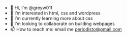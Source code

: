 - 👋 Hi, I’m @greyw01f
- 👀 I’m interested in html, css and wordpress
- 🌱 I’m currently learning more about css
- 💞️ I’m looking to collaborate on building webpages
- 📫 How to reach me: email me periodisto@gmail.com

<!---
greyw01f/greyw01f is a ✨ special ✨ repository because its `README.md` (this file) appears on your GitHub profile.
You can click the Preview link to take a look at your changes.
--->
